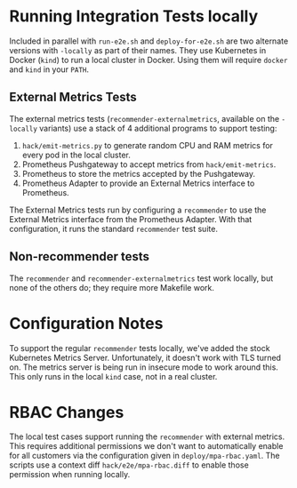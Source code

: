 # Running Integration Tests locally
Included in parallel with `run-e2e.sh` and `deploy-for-e2e.sh` are two alternate versions
with `-locally` as part of their names.  They use Kubernetes in Docker (`kind`) to run a local
cluster in Docker.  Using them will require `docker` and `kind` in your `PATH`.

## External Metrics Tests
The external metrics tests (`recommender-externalmetrics`, available on the `-locally` variants)
use a stack of 4 additional programs to support testing:

1. `hack/emit-metrics.py` to generate random CPU and RAM metrics for every pod in the local cluster.
2. Prometheus Pushgateway to accept metrics from `hack/emit-metrics`.
3. Prometheus to store the metrics accepted by the Pushgateway.
4. Prometheus Adapter to provide an External Metrics interface to Prometheus.

The External Metrics tests run by configuring a `recommender` to use the External Metrics interface
from the Prometheus Adapter.  With that configuration, it runs the standard `recommender` test suite.

## Non-recommender tests
The `recommender` and `recommender-externalmetrics` test work locally, but none of the others do;
they require more Makefile work.

# Configuration Notes
To support the regular `recommender` tests locally, we've added the stock Kubernetes Metrics Server.
Unfortunately, it doesn't work with TLS turned on.  The metrics server is being run in insecure mode
to work around this.  This only runs in the local `kind` case, not in a real cluster.

# RBAC Changes
The local test cases support running the `recommender` with external metrics.  This requires
additional permissions we don't want to automatically enable for all customers via the
configuration given in `deploy/mpa-rbac.yaml`.  The scripts use a context diff `hack/e2e/mpa-rbac.diff`
to enable those permission when running locally.
